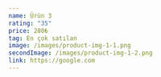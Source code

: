 ```yaml
---
name: Ürün 3
rating: "35"
price: 280₺
tag: En çok satılan
image: /images/product-img-1-1.png
secondImage: /images/product-img-1-2.png
link: https://google.com
---
```

